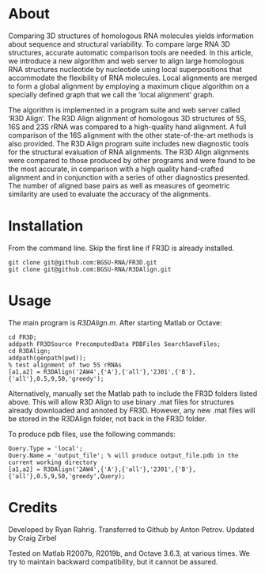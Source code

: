 # About

Comparing 3D structures of homologous RNA molecules yields information about sequence and structural variability. To compare large RNA 3D structures, accurate automatic comparison tools are needed. In this article, we introduce a new algorithm and web server to align large homologous RNA structures nucleotide by nucleotide using local superpositions that accommodate the flexibility of RNA molecules. Local alignments are merged to form a global alignment by employing a maximum clique algorithm on a specially defined graph that we call the ‘local alignment’ graph.

The algorithm is implemented in a program suite and web server called ‘R3D Align’. The R3D Align alignment of homologous 3D structures of 5S, 16S and 23S rRNA was compared to a high-quality hand alignment. A full comparison of the 16S alignment with the other state-of-the-art methods is also provided. The R3D Align program suite includes new diagnostic tools for the structural evaluation of RNA alignments. The R3D Align alignments were compared to those produced by other programs and were found to be the most accurate, in comparison with a high quality hand-crafted alignment and in conjunction with a series of other diagnostics presented. The number of aligned base pairs as well as measures of geometric similarity are used to evaluate the accuracy of the alignments.

# Installation

From the command line.  Skip the first line if FR3D is already installed.

    git clone git@github.com:BGSU-RNA/FR3D.git
    git clone git@github.com:BGSU-RNA/R3DAlign.git

# Usage

The main program is _R3DAlign.m_. After starting Matlab or Octave:

    cd FR3D;
    addpath FR3DSource PrecomputedData PDBFiles SearchSaveFiles;
    cd R3DAlign;
    addpath(genpath(pwd));
    % test alignment of two 5S rRNAs
    [a1,a2] = R3DAlign('2AW4',{'A'},{'all'},'2J01',{'B'},{'all'},0.5,9,50,'greedy');

Alternatively, manually set the Matlab path to include the FR3D folders listed above.  This will allow R3D Align to use binary .mat files for structures already downloaded and annoted by FR3D.  However, any new .mat files will be stored in the R3DAlign folder, not back in the FR3D folder.

To produce pdb files, use the following commands:

    Query.Type = 'local';
    Query.Name = 'output_file'; % will produce output_file.pdb in the current working directory
    [a1,a2] = R3DAlign('2AW4',{'A'},{'all'},'2J01',{'B'},{'all'},0.5,9,50,'greedy',Query);

# Credits

Developed by Ryan Rahrig.
Transferred to Github by Anton Petrov.
Updated by Craig Zirbel

Tested on Matlab R2007b, R2019b, and Octave 3.6.3, at various times.  We try to maintain backward compatibility, but it cannot be assured.